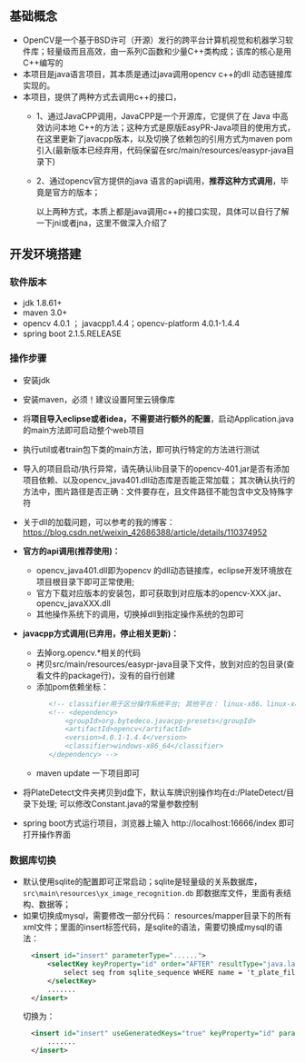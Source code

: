 ## 基础概念
- OpenCV是一个基于BSD许可（开源）发行的跨平台计算机视觉和机器学习软件库；轻量级而且高效，由一系列C函数和少量C++类构成；该库的核心是用C++编写的
- 本项目是java语言项目，其本质是通过java调用opencv c++的dll 动态链接库实现的。
- 本项目，提供了两种方式去调用c++的接口，
  - 1、通过JavaCPP调用，JavaCPP是一个开源库，它提供了在 Java 中高效访问本地 C++的方法；这种方式是原版EasyPR-Java项目的使用方式，在这里更新了javacpp版本，以及切换了依赖包的引用方式为maven pom引入(最新版本已经弃用，代码保留在src/main/resources/easypr-java目录下)
  - 2、通过opencv官方提供的java 语言的api调用，**推荐这种方式调用**，毕竟是官方的版本；
   
      以上两种方式，本质上都是java调用c++的接口实现，具体可以自行了解一下jni或者jna，这里不做深入介绍了


## 开发环境搭建

### 软件版本

- jdk 1.8.61+
- maven 3.0+
- opencv 4.0.1 ； javacpp1.4.4；opencv-platform 4.0.1-1.4.4
- spring boot 2.1.5.RELEASE

### 操作步骤 

- 安装jdk
- 安装maven，必须！建议设置阿里云镜像库
- 将**项目导入eclipse或者idea，不需要进行额外的配置**，启动Application.java的main方法即可启动整个web项目
- 执行util或者train包下类的main方法，即可执行特定的方法进行测试
- 导入的项目启动/执行异常，请先确认lib目录下的opencv-401.jar是否有添加项目依赖、以及opencv_java401.dll动态库是否能正常加载；
  其次确认执行的方法中，图片路径是否正确：文件要存在，且文件路径不能包含中文及特殊字符
- 关于dll的加载问题，可以参考的我的博客：https://blog.csdn.net/weixin_42686388/article/details/110374952

- **官方的api调用(推荐使用)：**
  - opencv_java401.dll即为opencv 的dll动态链接库，eclipse开发环境放在项目根目录下即可正常使用; 
  - 官方下载对应版本的安装包，即可获取到对应版本的opencv-XXX.jar、opencv_javaXXX.dll
  - 其他操作系统下的调用，切换掉dll到指定操作系统的包即可

- **javacpp方式调用(已弃用，停止相关更新)：**
  - 去掉org.opencv.*相关的代码
  - 拷贝src/main/resources/easypr-java目录下文件，放到对应的包目录(查看文件的package行)，没有的自行创建
  - 添加pom依赖坐标：
     ```xml
        <!-- classifier用于区分操作系统平台; 其他平台： linux-x86、linux-x86_64、ios-x86_64等 -->
        <!-- <dependency>
            <groupId>org.bytedeco.javacpp-presets</groupId>
            <artifactId>opencv</artifactId>
            <version>4.0.1-1.4.4</version>
            <classifier>windows-x86_64</classifier>
        </dependency> -->
     ```
  - maven update 一下项目即可
  
- 将PlateDetect文件夹拷贝到d盘下，默认车牌识别操作均在d:/PlateDetect/目录下处理; 可以修改Constant.java的常量参数控制
- spring boot方式运行项目，浏览器上输入 http://localhost:16666/index 即可打开操作界面

### 数据库切换
- 默认使用sqlite的配置即可正常启动；sqlite是轻量级的关系数据库，`src\main\resources\yx_image_recognition.db` 即数据库文件，里面有表结构、数据等；
- 如果切换成mysql，需要修改一部分代码：
    resources/mapper目录下的所有xml文件；里面的insert标签代码，是sqlite的语法，需要切换成mysql的语法：
    ```xml
      <insert id="insert" parameterType="......">
          <selectKey keyProperty="id" order="AFTER" resultType="java.lang.Integer">
              select seq from sqlite_sequence WHERE name = 't_plate_file'
          </selectKey>
          .......
      </insert>
    ```
  切换为：
  ```xml
    <insert id="insert" useGeneratedKeys="true" keyProperty="id" parameterType="......">
        .......
    </insert>
   ```
